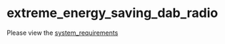# extreme_energy_saving_dab_radio

Please view the [system_requirements](./docs/system_requirements.md)
